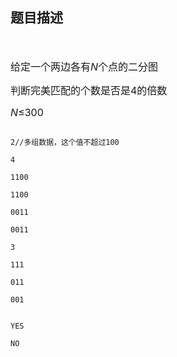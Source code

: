 ## 题目描述

<p><span style="font-size: medium">  </span></p>
<div v:shape="_x0000_s1026">
 <div>
  <span style="font-size: medium"><span style="left: -4.68%; color: #2f2f2f; position: absolute; top: 0.91em">ß</span>给定一个两边各有<i>N</i>个点的二分图 </span>
 </div>
 <div>
  <span style="font-size: medium"><span style="left: -4.55%; color: #2f2f2f; position: absolute; top: 0.91em">ß</span>判断完美匹配的个数是否是4的倍数 </span>
 </div>
 <div>
  <span style="font-size: medium"><span style="left: -4.68%; color: #2f2f2f; position: absolute; top: 0.91em">ß</span><i>N</i>≤300</span>
 </div>
</div>

```input1
2//多组数据，这个值不超过100
4
1100
1100
0011
0011
3
111
011
001
```
```output1
YES
NO
```
